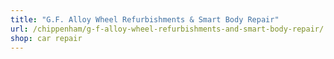 ```yaml
---
title: "G.F. Alloy Wheel Refurbishments & Smart Body Repair"
url: /chippenham/g-f-alloy-wheel-refurbishments-and-smart-body-repair/
shop: car repair
---
```

